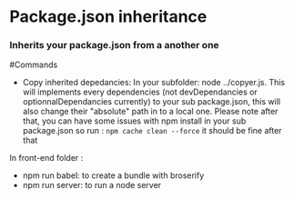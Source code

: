 # Package.json inheritance
### Inherits your package.json from a another one

#Commands
- Copy inherited depedancies: In your subfolder: node ../copyer.js. This will implements every dependencies (not devDependancies or optionnalDependancies currently) to your sub package.json, this will also change their "absolute" path in to a local one.
Please note after that, you can have some issues with npm install in your sub package.json so run : `npm cache clean --force` it should be fine after that

In front-end folder : 
- npm run babel: to create a bundle with broserify
- npm run server: to run a node server